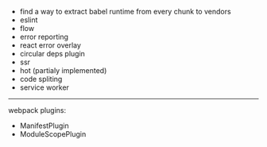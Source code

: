 * find a way to extract babel runtime from every chunk to vendors
* eslint
* flow
* error reporting
* react error overlay
* circular deps plugin
* ssr
* hot (partialy implemented)
* code spliting
* service worker

---

webpack plugins:

* ManifestPlugin
* ModuleScopePlugin
